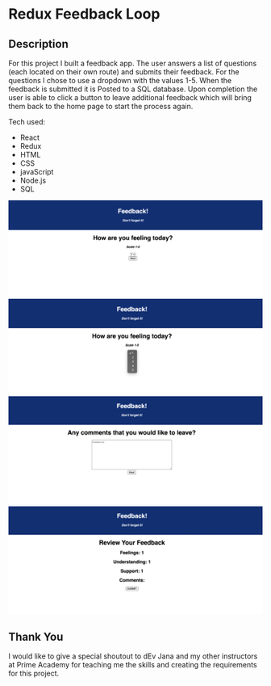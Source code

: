 # Redux Feedback Loop

## Description

For this project I built a feedback app. The user answers a list of questions (each located on their own route) and submits their feedback. For the questions I chose to use a dropdown with the values 1-5. When the feedback is submitted it is Posted to a SQL database. Upon completion the user is able to click a button to leave additional feedback which will bring them back to the home page to start the process again. 

Tech used: 

* React
* Redux
* HTML
* CSS
* javaScript
* Node.js
* SQL 

![](public/images/pic1.png) 
![](public/images/pic2.png) 
![](public/images/pic3.png) 
![](public/images/pic4.png) 

## Thank You

I would like to give a special shoutout to dEv Jana and my other instructors at Prime Academy for teaching me the skills and creating the requirements for this project. 